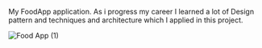 My FoodApp application.
As i progress my career I learned a lot of Design pattern and techniques and architecture which I applied in this project.

![Food App (1)](https://github.com/user-attachments/assets/f0afece0-e214-42ec-bef2-62e82d52d844)
